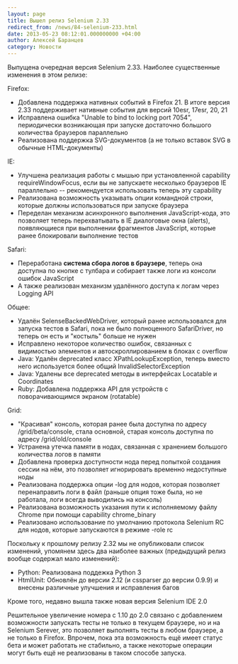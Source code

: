 ```yaml
---
layout: page
title: Вышел релиз Selenium 2.33
redirect_from: /news/84-selenium-233.html
date: 2013-05-23 08:12:01.000000000 +04:00
author: Алексей Баранцев
category: Новости
---
```

Выпущена очередная версия Selenium 2.33. Наиболее существенные изменения в этом релизе:

Firefox:

* Добавлена поддержка нативных событий в Firefox 21. В итоге версия 2.33 поддерживает нативные события для версий 10esr, 17esr, 20, 21
* Исправлена ошибка "Unable to bind to locking port 7054", периодически возникающая при запуске достаточно большого количества браузеров параллельно
* Реализована поддержка SVG-документов (а не только вставок SVG в обычные HTML-документы)

IE:

* Улучшена реализация работы с мышью при установленной capability requireWindowFocus, если вы не запускаете несколько браузеров IE параллельно -- рекомендуется использовать теперь эту capability
* Реализована возможность указывать опции командной строки, которые должны использоваться при запуске браузера
* Переделан механизм асинхронного выполнения JavaScript-кода, это позволяет теперь перехватывать в IE диалоговые окна (alerts), появляющиеся при выполнении фрагментов JavaScript, которые ранее блокировали выполнение тестов

Safari:

* Переработана <strong>система сбора логов в браузере</strong>, теперь она доступна по кнопке с тулбара и собирает также логи из консоли ошибок JavaScript
* А также реализован механизм удалённого доступа к логам через Logging API

Общее:

* Удалён SelenseBackedWebDriver, который ранее использовался для запуска тестов в Safari, пока не было полноценного SafariDriver, но теперь он есть и "костыль" больше не нужен
* Исправлено некоторое количество ошибок, связанных с видимостью элементов и автоскроллированием в блоках с overflow
* Java: Удалён deprecated класс XPathLookupException, теперь вместо него используется более общий InvalidSelectorException
* Java: Удалены все deprecated методы в интерфейсах Locatable и Coordinates
* Ruby: Добавлена поддержка API для устройств с поворачивающимся экраном (rotatable)

Grid:

* "Красивая" консоль, которая ранее была доступна по адресу /grid/beta/console, стала основной, старая консоль доступна по адресу /grid/old/console
* Устранена утечка памяти в нодах, связанная с хранением большого количества логов в памяти
* Добавлена проверка доступности нода перед попыткой создания сессии на нём, это позволяет игнорировать временно недоступные ноды
* Реализована поддержка опции -log для нодов, которая позволяет перенаправить логи в файл (раньше опция тоже была, но не работала, логи всегда выводились на консоль)
* Реализована возможность указания пути к исполняемому файлу Chrome при помощи capability chrome_binary
* Реализовано использование по умолчанию протокола Selenium RC для нодов, которые запускаются в режиме -role rc

Поскольку к прошлому релизу 2.32 мы не опубликовали список изменений, упомянем здесь два наиболее важных (предыдущий релиз вообще содержал мало изменений):

* Python: Реализована поддежка Python 3
* HtmlUnit: Обновлён до версии 2.12 (и cssparser до версии 0.9.9) и внесены различные улучшения и исправления багов

Кроме того, недавно вышла также новая версия Selenium IDE 2.0

Решительное увеличение номера с 1.10 до 2.0 связано с добавлением возможности запускать тесты не только в текущем браузере, но и на Selenium Serever, это позволяет выполнять тесты в любом браузере, а не только в Firefox. Впрочем, пока эта возможность ещё имеет статус бета и может работать не стабильно, а также некоторые операции могут быть ещё не реализованы в таком способе запуска.
